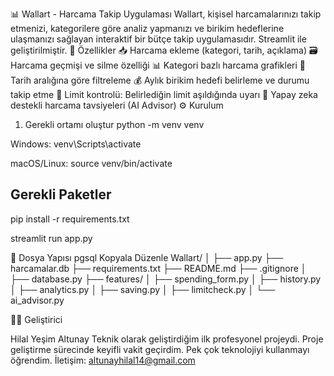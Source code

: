 📊 Wallart - Harcama Takip Uygulaması
Wallart, kişisel harcamalarınızı takip etmenizi, kategorilere göre analiz yapmanızı ve birikim hedeflerine ulaşmanızı sağlayan interaktif bir bütçe takip uygulamasıdır. Streamlit ile geliştirilmiştir.
🚀 Özellikler
📥 Harcama ekleme (kategori, tarih, açıklama)
🗃️ Harcama geçmişi ve silme özelliği
📊 Kategori bazlı harcama grafikleri
📅 Tarih aralığına göre filtreleme
💰 Aylık birikim hedefi belirleme ve durumu takip etme
🚨 Limit kontrolü: Belirlediğin limit aşıldığında uyarı
🤖 Yapay zeka destekli harcama tavsiyeleri (AI Advisor)
⚙️ Kurulum
1. Gerekli ortamı oluştur
python -m venv venv

Windows:
venv\Scripts\activate

macOS/Linux:
source venv/bin/activate

## Gerekli Paketler
pip install -r requirements.txt

streamlit run app.py

📁 Dosya Yapısı
pgsql
Kopyala
Düzenle
Wallart/
│
├── app.py
├── harcamalar.db
├── requirements.txt
├── README.md
├── .gitignore
│
├── database.py
├── features/
│   ├── spending_form.py
│   ├── history.py
│   ├── analytics.py
│   ├── saving.py
│   ├── limitcheck.py
│   └── ai_advisor.py


👩‍💻 Geliştirici

Hilal Yeşim Altunay
Teknik olarak geliştirdiğim ilk profesyonel projeydi. 
Proje geliştirme sürecinde keyifli vakit geçirdim. Pek çok teknolojiyi kullanmayı öğrendim.
İletişim: altunayhilal14@gmail.com
